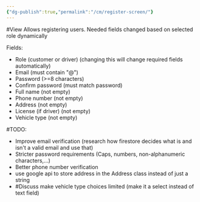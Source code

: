 ```yaml
---
{"dg-publish":true,"permalink":"/cm/register-screen/"}
---
```


#View 
Allows registering users. Needed fields changed based on selected role dynamically

Fields:
- Role (customer or driver) (changing this will change required fields automatically)
- Email (must contain "@")
- Password (>=8 characters)
- Confirm password (must match password)
- Full name (not empty)
- Phone number (not empty)
- Address (not empty)
- License (if driver) (not empty)
- Vehicle type (not empty)

#TODO:
- Improve email verification (research how firestore decides what is and isn't a valid email and use that)
- Stricter password requirements (Caps, numbers, non-alphanumeric characters,...)
- Better phone number verification
- use google api to store address in the Address class instead of just a string
- #Discuss make vehicle type choices limited (make it a select instead of text field)